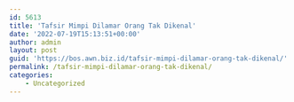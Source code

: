 ```yaml
---
id: 5613
title: 'Tafsir Mimpi Dilamar Orang Tak Dikenal'
date: '2022-07-19T15:13:51+00:00'
author: admin
layout: post
guid: 'https://bos.awn.biz.id/tafsir-mimpi-dilamar-orang-tak-dikenal/'
permalink: /tafsir-mimpi-dilamar-orang-tak-dikenal/
categories:
    - Uncategorized
---
```


